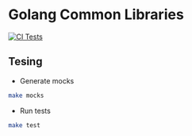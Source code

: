 # Golang Common Libraries

[![CI Tests](https://github.com/fdelbos/commons/actions/workflows/ci.yaml/badge.svg?branch=master)](https://github.com/fdelbos/commons/actions?branch=master)

## Tesing
- Generate mocks
```sh
make mocks
```
- Run tests
```sh
make test
```
